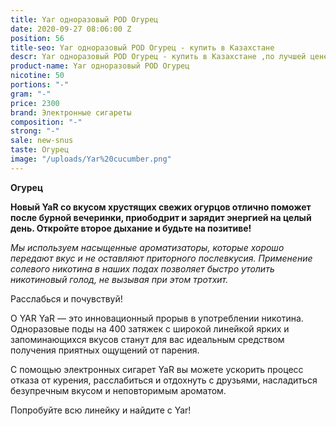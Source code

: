 ```yaml
---
title: Yar одноразовый POD Огурец
date: 2020-09-27 08:06:00 Z
position: 56
title-seo: Yar одноразовый POD Огурец - купить в Казахстане
descr: Yar одноразовый POD Огурец - купить в Казахстане ,по лучшей цене.
product-name: Yar одноразовый POD Огурец
nicotine: 50
portions: "-"
gram: "-"
price: 2300
brand: Электронные сигареты
composition: "-"
strong: "-"
sale: new-snus
taste: Огурец
image: "/uploads/Yar%20cucumber.png"
---
```


**Огурец**

**Новый YaR со вкусом хрустящих свежих огурцов отлично поможет после бурной вечеринки, приободрит и зарядит энергией на целый день. Откройте второе дыхание и будьте на позитиве!**

*Мы используем насыщенные ароматизаторы, которые хорошо передают вкус и не оставляют приторного послевкусия. Применение солевого никотина в наших подах позволяет быстро утолить никотиновый голод, не вызывая при этом тротхит.*

Расслабься и почувствуй!

О YAR YaR — это инновационный прорыв в употреблении никотина. Одноразовые поды на 400 затяжек с широкой линейкой ярких и запоминающихся вкусов станут для вас идеальным средством получения приятных ощущений от парения.

С помощью электронных сигарет YaR вы можете ускорить процесс отказа от курения, расслабиться и отдохнуть с друзьями, насладиться безупречным вкусом и неповторимым ароматом.

Попробуйте всю линейку и найдите с Yar!